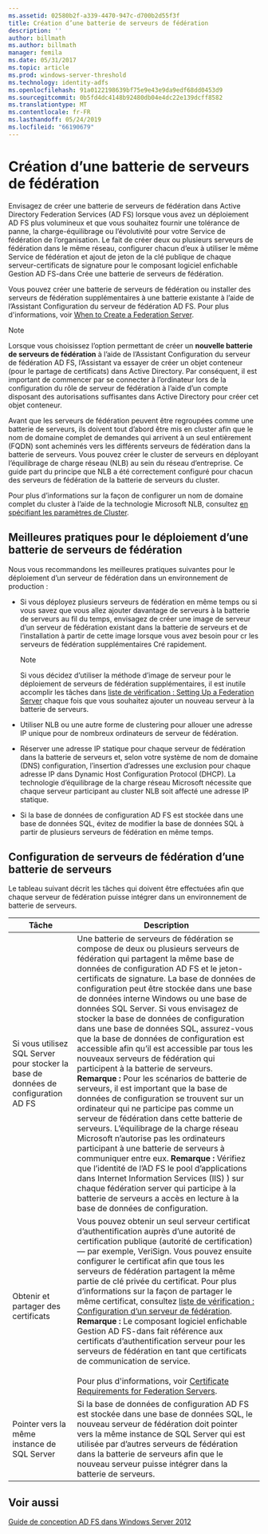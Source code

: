 ```yaml
---
ms.assetid: 02580b2f-a339-4470-947c-d700b2d55f3f
title: Création d’une batterie de serveurs de fédération
description: ''
author: billmath
ms.author: billmath
manager: femila
ms.date: 05/31/2017
ms.topic: article
ms.prod: windows-server-threshold
ms.technology: identity-adfs
ms.openlocfilehash: 91a0122198639bf75e9e43e9da9edf68dd0453d9
ms.sourcegitcommit: 0b5fd4dc4148b92480db04e4dc22e139dcff8582
ms.translationtype: MT
ms.contentlocale: fr-FR
ms.lasthandoff: 05/24/2019
ms.locfileid: "66190679"
---
```

# <a name="when-to-create-a-federation-server-farm"></a>Création d’une batterie de serveurs de fédération

Envisagez de créer une batterie de serveurs de fédération dans Active Directory Federation Services \(AD FS\) lorsque vous avez un déploiement AD FS plus volumineux et que vous souhaitez fournir une tolérance de panne, la charge\-équilibrage ou l’évolutivité pour votre Service de fédération de l’organisation. Le fait de créer deux ou plusieurs serveurs de fédération dans le même réseau, configurer chacun d’eux à utiliser le même Service de fédération et ajout de jeton de la clé publique de chaque serveur\-certificats de signature pour le composant logiciel enfichable Gestion AD FS\-dans Crée une batterie de serveurs de fédération.  
  
Vous pouvez créer une batterie de serveurs de fédération ou installer des serveurs de fédération supplémentaires à une batterie existante à l’aide de l’Assistant Configuration du serveur de fédération AD FS. Pour plus d'informations, voir [When to Create a Federation Server](When-to-Create-a-Federation-Server.md).  
  
> [!NOTE]  
> Lorsque vous choisissez l’option permettant de créer un **nouvelle batterie de serveurs de fédération** à l’aide de l’Assistant Configuration du serveur de fédération AD FS, l’Assistant va essayer de créer un objet conteneur \(pour le partage de certificats\) dans Active Directory. Par conséquent, il est important de commencer par se connecter à l’ordinateur lors de la configuration du rôle de serveur de fédération à l’aide d’un compte disposant des autorisations suffisantes dans Active Directory pour créer cet objet conteneur.  
  
Avant que les serveurs de fédération peuvent être regroupées comme une batterie de serveurs, ils doivent tout d’abord être mis en cluster afin que le nom de domaine complet de demandes qui arrivent à un seul entièrement \(FQDN\) sont acheminés vers les différents serveurs de fédération dans la batterie de serveurs. Vous pouvez créer le cluster de serveurs en déployant l’équilibrage de charge réseau \(NLB\) au sein du réseau d’entreprise. Ce guide part du principe que NLB a été correctement configuré pour chacun des serveurs de fédération de la batterie de serveurs du cluster.  
  
Pour plus d’informations sur la façon de configurer un nom de domaine complet du cluster à l’aide de la technologie Microsoft NLB, consultez [en spécifiant les paramètres de Cluster](https://go.microsoft.com/fwlink/?LinkID=74651).  
  
## <a name="best-practices-for-deploying-a-federation-server-farm"></a>Meilleures pratiques pour le déploiement d’une batterie de serveurs de fédération  
Nous vous recommandons les meilleures pratiques suivantes pour le déploiement d’un serveur de fédération dans un environnement de production :  
  
-   Si vous déployez plusieurs serveurs de fédération en même temps ou si vous savez que vous allez ajouter davantage de serveurs à la batterie de serveurs au fil du temps, envisagez de créer une image de serveur d’un serveur de fédération existant dans la batterie de serveurs et de l’installation à partir de cette image lorsque vous avez besoin pour cr les serveurs de fédération supplémentaires Cré rapidement.  
  
    > [!NOTE]  
    > Si vous décidez d’utiliser la méthode d’image de serveur pour le déploiement de serveurs de fédération supplémentaires, il est inutile accomplir les tâches dans [liste de vérification : Setting Up a Federation Server](../../ad-fs/deployment/Checklist--Setting-Up-a-Federation-Server.md) chaque fois que vous souhaitez ajouter un nouveau serveur à la batterie de serveurs.  
  
-   Utiliser NLB ou une autre forme de clustering pour allouer une adresse IP unique pour de nombreux ordinateurs de serveur de fédération.  
  
-   Réserver une adresse IP statique pour chaque serveur de fédération dans la batterie de serveurs et, selon votre système de nom de domaine \(DNS\) configuration, l’insertion d’adresses une exclusion pour chaque adresse IP dans Dynamic Host Configuration Protocol \(DHCP\). La technologie d’équilibrage de la charge réseau Microsoft nécessite que chaque serveur participant au cluster NLB soit affecté une adresse IP statique.  
  
-   Si la base de données de configuration AD FS est stockée dans une base de données SQL, évitez de modifier la base de données SQL à partir de plusieurs serveurs de fédération en même temps.  
  
## <a name="configuring-federation-servers-for-a-farm"></a>Configuration de serveurs de fédération d’une batterie de serveurs  
Le tableau suivant décrit les tâches qui doivent être effectuées afin que chaque serveur de fédération puisse intégrer dans un environnement de batterie de serveurs.  
  
|Tâche|Description|  
|--------|---------------|  
|Si vous utilisez SQL Server pour stocker la base de données de configuration AD FS|Une batterie de serveurs de fédération se compose de deux ou plusieurs serveurs de fédération qui partagent la même base de données de configuration AD FS et le jeton\-certificats de signature. La base de données de configuration peut être stockée dans une base de données interne Windows ou une base de données SQL Server. Si vous envisagez de stocker la base de données de configuration dans une base de données SQL, assurez-vous que la base de données de configuration est accessible afin qu’il est accessible par tous les nouveaux serveurs de fédération qui participent à la batterie de serveurs. **Remarque :** Pour les scénarios de batterie de serveurs, il est important que la base de données de configuration se trouvent sur un ordinateur qui ne participe pas comme un serveur de fédération dans cette batterie de serveurs. L’équilibrage de la charge réseau Microsoft n’autorise pas les ordinateurs participant à une batterie de serveurs à communiquer entre eux. **Remarque :** Vérifiez que l’identité de l’AD FS le pool d’applications dans Internet Information Services \(IIS\) \) sur chaque fédération server qui participe à la batterie de serveurs a accès en lecture à la base de données de configuration.|  
|Obtenir et partager des certificats|Vous pouvez obtenir un seul serveur certificat d’authentification auprès d’une autorité de certification publique \(autorité de certification\)— par exemple, VeriSign. Vous pouvez ensuite configurer le certificat afin que tous les serveurs de fédération partagent la même partie de clé privée du certificat. Pour plus d’informations sur la façon de partager le même certificat, consultez [liste de vérification : Configuration d’un serveur de fédération](../../ad-fs/deployment/Checklist--Setting-Up-a-Federation-Server.md). **Remarque :** Le composant logiciel enfichable Gestion AD FS\-dans fait référence aux certificats d’authentification serveur pour les serveurs de fédération en tant que certificats de communication de service.<br /><br />Pour plus d'informations, voir [Certificate Requirements for Federation Servers](Certificate-Requirements-for-Federation-Servers.md).|  
|Pointer vers la même instance de SQL Server|Si la base de données de configuration AD FS est stockée dans une base de données SQL, le nouveau serveur de fédération doit pointer vers la même instance de SQL Server qui est utilisée par d’autres serveurs de fédération dans la batterie de serveurs afin que le nouveau serveur puisse intégrer dans la batterie de serveurs.|  
  
## <a name="see-also"></a>Voir aussi
[Guide de conception AD FS dans Windows Server 2012](AD-FS-Design-Guide-in-Windows-Server-2012.md)
